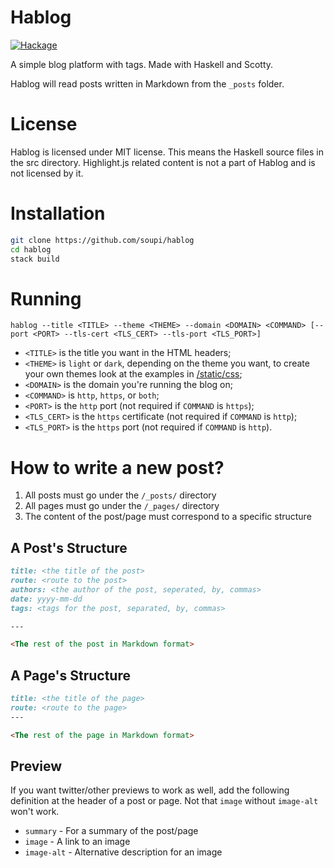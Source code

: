 Hablog
======

[![Hackage](https://img.shields.io/hackage/v/hablog.svg)](http://hackage.haskell.org/package/hablog)

A simple blog platform with tags. Made with Haskell and Scotty.

Hablog will read posts written in Markdown from the `_posts` folder.

License
=======

Hablog is licensed under MIT license. This means the Haskell source files in the src directory.
Highlight.js related content is not a part of Hablog and is not licensed by it.


Installation
============

```sh
git clone https://github.com/soupi/hablog
cd hablog
stack build
```


Running
=======

```
hablog --title <TITLE> --theme <THEME> --domain <DOMAIN> <COMMAND> [--port <PORT> --tls-cert <TLS_CERT> --tls-port <TLS_PORT>]
```

- `<TITLE>` is the title you want in the HTML headers;
- `<THEME>` is `light` or `dark`, depending on the theme you want, to create your own themes look at the examples in [/static/css](https://github.com/soupi/hablog/tree/master/static/css);
- `<DOMAIN>` is the domain you're running the blog on;
- `<COMMAND>` is `http`, `https`, or `both`;
- `<PORT>` is the `http` port (not required if `COMMAND` is `https`);
- `<TLS_CERT>` is the `https` certificate (not required if `COMMAND` is `http`);
- `<TLS_PORT>` is the `https` port (not required if `COMMAND` is `http`).


How to write a new post?
========================

1. All posts must go under the `/_posts/` directory
1. All pages must go under the `/_pages/` directory
3. The content of the post/page must correspond to a specific structure

## A Post's Structure

```markdown
title: <the title of the post>
route: <route to the post>
authors: <the author of the post, seperated, by, commas>
date: yyyy-mm-dd
tags: <tags for the post, separated, by, commas>

---

<The rest of the post in Markdown format>
```


## A Page's Structure

```markdown
title: <the title of the page>
route: <route to the page>
---

<The rest of the page in Markdown format>
```

## Preview

If you want twitter/other previews to work as well, add the following definition at the header of a post or page. Not that `image` without `image-alt` won't work.

- `summary` - For a summary of the post/page
- `image` - A link to an image
- `image-alt` - Alternative description for an image
